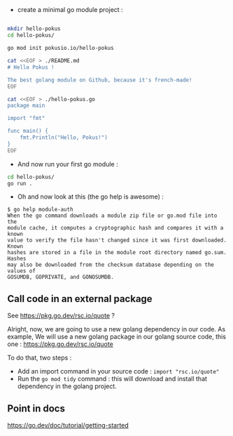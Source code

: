 ## 

* create a minimal go module project : 

```bash

mkdir hello-pokus
cd hello-pokus/

go mod init pokusio.io/hello-pokus

cat <<EOF > ./README.md
# Hello Pokus !

The best golang module on Github, because it's french-made!
EOF

cat <<EOF > ./hello-pokus.go
package main

import "fmt"

func main() {
    fmt.Println("Hello, Pokus!")
}
EOF


```

* And now run your first go module : 

```bash
cd hello-pokus/
go run .
```


* Oh and now look at this (the go help is awesome) :

``` 
$ go help module-auth
When the go command downloads a module zip file or go.mod file into the
module cache, it computes a cryptographic hash and compares it with a known
value to verify the file hasn't changed since it was first downloaded. Known
hashes are stored in a file in the module root directory named go.sum. Hashes
may also be downloaded from the checksum database depending on the values of
GOSUMDB, GOPRIVATE, and GONOSUMDB.

```


## Call code in an external package

See https://pkg.go.dev/rsc.io/quote ?

Alright, now, we are going to use a new golang dependency in our code. As example, We will use a new golang package in our golang source code, this one : https://pkg.go.dev/rsc.io/quote

To do that, two steps : 
* Add an import command in your source code : `import "rsc.io/quote"`
* Run the `go mod tidy` command : this will download and install that dependency in the golang project.



## Point in docs

https://go.dev/doc/tutorial/getting-started